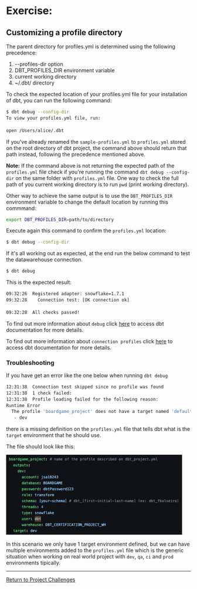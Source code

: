 # Exercise:

## Customizing a profile directory

The parent directory for profiles.yml is determined using the following precedence:

1. --profiles-dir option
2. DBT_PROFILES_DIR environment variable
3. current working directory
4. ~/.dbt/ directory

To check the expected location of your profiles.yml file for your installation of dbt, you can run the following command:

 ``` bash
$ dbt debug --config-dir
To view your profiles.yml file, run:

open /Users/alice/.dbt
```

If you've already renamed the `sample-profiles.yml` to `profiles.yml` stored on the root directory of dbt project, the command above should return that path instead, following the precedence mentioned above.

**Note:** If the command above is not returning the expected path of the `profiles.yml` file check if you're running the command `dbt debug --config-dir` on the same folder with `profiles.yml` file.
One way to check the full path of you current working directory is to run `pwd` (print working directory).

Other way to achieve the same output is to use the `DBT_PROFILES_DIR` environment variable to change the default location by running this commmand: 

 ``` bash
export DBT_PROFILES_DIR=path/to/directory
```

Execute again this command to confirm the `profiles.yml` location:
 ``` bash
$ dbt debug --config-dir
```

If it's all working out as expected, at the end run the below command to test the datawarehouse connection.

 ``` bash
$ dbt debug
```

This is the expected result:

 ```bash
09:32:26  Registered adapter: snowflake=1.7.1
09:32:28    Connection test: [OK connection ok]

09:32:28  All checks passed!
```

To find out more information about `debug` click [here](https://docs.getdbt.com/reference/commands/debug) to access dbt documentation for more details.

To find out more information about `connection profiles` click [here](https://docs.getdbt.com/docs/core/connect-data-platform/connection-profiles) to access dbt documentation for more details.

### Troubleshooting
If you have get an error like the one below when running `dbt debug`

```bash
12:31:38  Connection test skipped since no profile was found
12:31:38  1 check failed:
12:31:38  Profile loading failed for the following reason:
Runtime Error
  The profile 'boardgame_project' does not have a target named 'default'. The valid target names for this profile are:
   - dev
```

there is a missing definition on the `profiles.yml` file that tells dbt what is the `target` environment that he should use.

The file should look like this: 

![profiles.yml template](../../images/profiles_yml.png)

In this scenario we only have 1 target environment defined, but we can have multiple environments added to the `profiles.yml` file which is the generic situation when working on real world project with `dev`, `qa`, `ci` and `prod` environments tipically.

---

[Return to Project Challenges](../../../README.md#9-project-challenges)